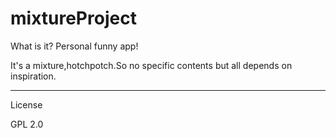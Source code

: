 mixtureProject
==============

What is it?
Personal funny app!
 
It's a mixture,hotchpotch.So no specific contents but all depends on inspiration.

----------------------

License

GPL 2.0
